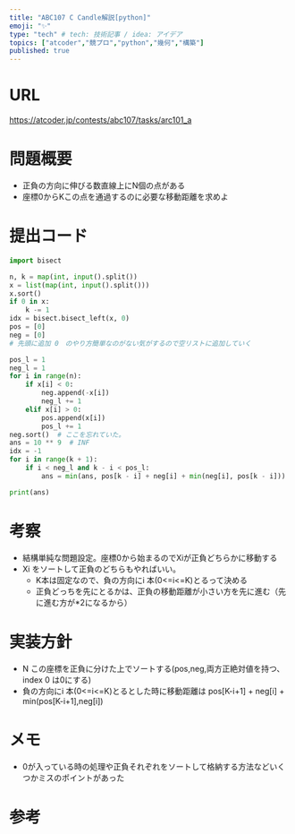 ```yaml
---
title: "ABC107 C Candle解説[python]"
emoji: "✨"
type: "tech" # tech: 技術記事 / idea: アイデア
topics: ["atcoder","競プロ","python","幾何","構築"]
published: true
---
```


# URL
https://atcoder.jp/contests/abc107/tasks/arc101_a

# 問題概要
- 正負の方向に伸びる数直線上にN個の点がある
- 座標0からKこの点を通過するのに必要な移動距離を求めよ

# 提出コード
```python
import bisect

n, k = map(int, input().split())
x = list(map(int, input().split()))
x.sort()
if 0 in x:
    k -= 1
idx = bisect.bisect_left(x, 0)
pos = [0]
neg = [0]
# 先頭に追加 0　のやり方簡単なのがない気がするので空リストに追加していく

pos_l = 1
neg_l = 1
for i in range(n):
    if x[i] < 0:
        neg.append(-x[i])
        neg_l += 1
    elif x[i] > 0:
        pos.append(x[i])
        pos_l += 1
neg.sort()  # ここを忘れていた。
ans = 10 ** 9  # INF
idx = -1
for i in range(k + 1):
    if i < neg_l and k - i < pos_l:
        ans = min(ans, pos[k - i] + neg[i] + min(neg[i], pos[k - i]))

print(ans)

```

# 考察
- 結構単純な問題設定。座標0から始まるのでXiが正負どちらかに移動する
- Xi をソートして正負のどちらもやればいい。
  - K本は固定なので、負の方向にi 本(0<=i<=K)とるって決める
  - 正負どっちを先にとるかは、正負の移動距離が小さい方を先に進む（先に進む方が*2になるから）

# 実装方針
- N この座標を正負に分けた上でソートする(pos,neg,両方正絶対値を持つ、index 0 は0にする)
- 負の方向にi 本(0<=i<=K)とるとした時に移動距離は pos[K-i+1] + neg[i] + min(pos[K-i+1],neg[i])


# メモ
- 0が入っている時の処理や正負それぞれをソートして格納する方法などいくつかミスのポイントがあった

# 参考
